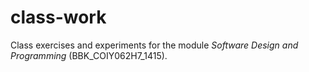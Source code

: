 # class-work
Class exercises and experiments for the module _Software Design and Programming_ (BBK_COIY062H7_1415).
